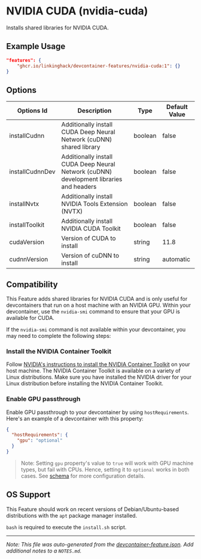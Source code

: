 
# NVIDIA CUDA (nvidia-cuda)

Installs shared libraries for NVIDIA CUDA.

## Example Usage

```json
"features": {
    "ghcr.io/linkinghack/devcontainer-features/nvidia-cuda:1": {}
}
```

## Options

| Options Id | Description | Type | Default Value |
|-----|-----|-----|-----|
| installCudnn | Additionally install CUDA Deep Neural Network (cuDNN) shared library | boolean | false |
| installCudnnDev | Additionally install CUDA Deep Neural Network (cuDNN) development libraries and headers | boolean | false |
| installNvtx | Additionally install NVIDIA Tools Extension (NVTX) | boolean | false |
| installToolkit | Additionally install NVIDIA CUDA Toolkit | boolean | false |
| cudaVersion | Version of CUDA to install | string | 11.8 |
| cudnnVersion | Version of cuDNN to install | string | automatic |

## Compatibility

This Feature adds shared libraries for NVIDIA CUDA and is only useful for devcontainers that run on a host machine with an NVIDIA GPU. Within your devcontainer, use the `nvidia-smi` command to ensure that your GPU is available for CUDA.

If the `nvidia-smi` command is not available within your devcontainer, you may need to complete the following steps:

### Install the NVIDIA Container Toolkit

Follow [NVIDIA's instructions to install the NVIDIA Container Toolkit](https://docs.nvidia.com/datacenter/cloud-native/container-toolkit/overview.html) on your host machine. The NVIDIA Container Toolkit is available on a variety of Linux distributions. Make sure you have installed the NVIDIA driver for your Linux distribution before installing the NVIDIA Container Toolkit.

### Enable GPU passthrough

Enable GPU passthrough to your devcontainer by using `hostRequirements`. Here's an example of a devcontainer with this property:

```json
{
  "hostRequirements": {
    "gpu": "optional" 
  }
}
```

> Note: Setting `gpu` property's value to `true` will work with GPU machine types, but fail with CPUs. Hence, setting it to `optional` works in both cases. See [schema](https://containers.dev/implementors/json_schema/#base-schema) for more configuration details.



## OS Support

This Feature should work on recent versions of Debian/Ubuntu-based distributions with the `apt` package manager installed.

`bash` is required to execute the `install.sh` script.


---

_Note: This file was auto-generated from the [devcontainer-feature.json](https://github.com/linkinghack/devcontainer-features/blob/main/src/nvidia-cuda/devcontainer-feature.json).  Add additional notes to a `NOTES.md`._
